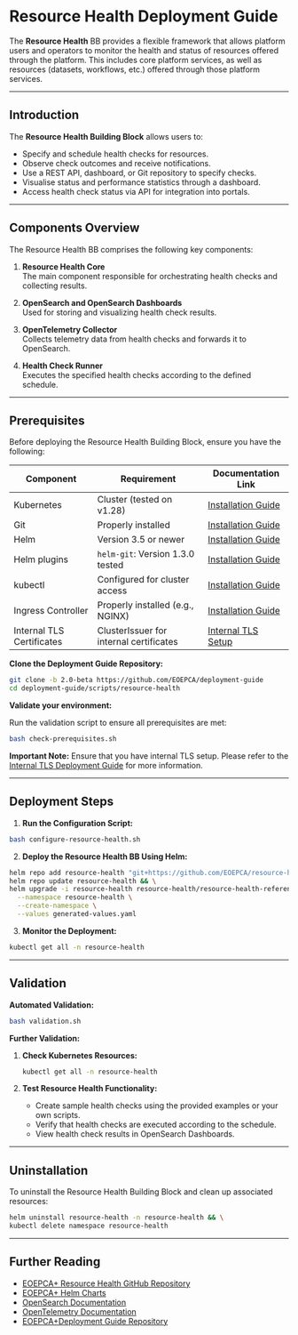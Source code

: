 # Resource Health Deployment Guide

The **Resource Health** BB provides a flexible framework that allows platform users and operators to monitor the health and status of resources offered through the platform. This includes core platform services, as well as resources (datasets, workflows, etc.) offered through those platform services.

---

## Introduction

The **Resource Health Building Block** allows users to:

- Specify and schedule health checks for resources.
- Observe check outcomes and receive notifications.
- Use a REST API, dashboard, or Git repository to specify checks.
- Visualise status and performance statistics through a dashboard.
- Access health check status via API for integration into portals.

---

## Components Overview

The Resource Health BB comprises the following key components:

1. **Resource Health Core**<br>
   The main component responsible for orchestrating health checks and collecting results.

2. **OpenSearch and OpenSearch Dashboards**<br>
   Used for storing and visualizing health check results.

3. **OpenTelemetry Collector**<br>
   Collects telemetry data from health checks and forwards it to OpenSearch.

4. **Health Check Runner**<br>
   Executes the specified health checks according to the defined schedule.

---

## Prerequisites

Before deploying the Resource Health Building Block, ensure you have the following:

| Component                   | Requirement                             | Documentation Link                                                |
| --------------------------- | --------------------------------------- | ----------------------------------------------------------------- |
| Kubernetes                  | Cluster (tested on v1.28)               | [Installation Guide](../infra/kubernetes-cluster-and-networking.md) |
| Git                         | Properly installed                      | [Installation Guide](https://git-scm.com/book/en/v2/Getting-Started-Installing-Git) |
| Helm                        | Version 3.5 or newer                    | [Installation Guide](https://helm.sh/docs/intro/install/)         |
| Helm plugins                | `helm-git`: Version 1.3.0 tested        | [Installation Guide](https://github.com/aslafy-z/helm-git?tab=readme-ov-file#install) |
| kubectl                     | Configured for cluster access           | [Installation Guide](https://kubernetes.io/docs/tasks/tools/)     |
| Ingress Controller          | Properly installed (e.g., NGINX)        | [Installation Guide](../infra/ingress-controller.md)      |
| Internal TLS Certificates   | ClusterIssuer for internal certificates | [Internal TLS Setup](../infra/tls/internal-tls.md) |

**Clone the Deployment Guide Repository:**

```bash
git clone -b 2.0-beta https://github.com/EOEPCA/deployment-guide
cd deployment-guide/scripts/resource-health
```

**Validate your environment:**

Run the validation script to ensure all prerequisites are met:

```bash
bash check-prerequisites.sh
```

**Important Note:** Ensure that you have internal TLS setup. Please refer to the [Internal TLS Deployment Guide](../infra/tls/internal-tls.md) for more information. 

---

## Deployment Steps

1. **Run the Configuration Script:**

```bash
bash configure-resource-health.sh
```

2. **Deploy the Resource Health BB Using Helm:**

```bash
helm repo add resource-health "git+https://github.com/EOEPCA/resource-health?ref=2.0-beta" && \
helm repo update resource-health && \
helm upgrade -i resource-health resource-health/resource-health-reference-deployment \
  --namespace resource-health \
  --create-namespace \
  --values generated-values.yaml
```

3. **Monitor the Deployment:**

```bash
kubectl get all -n resource-health
```

---

## Validation

**Automated Validation:**

```bash
bash validation.sh
```

**Further Validation:**

1. **Check Kubernetes Resources:**

   ```bash
   kubectl get all -n resource-health
   ```

2. **Test Resource Health Functionality:**

   - Create sample health checks using the provided examples or your own scripts.
   - Verify that health checks are executed according to the schedule.
   - View health check results in OpenSearch Dashboards.

---

## Uninstallation

To uninstall the Resource Health Building Block and clean up associated resources:

```bash
helm uninstall resource-health -n resource-health && \
kubectl delete namespace resource-health
```

---

## Further Reading

- [EOEPCA+ Resource Health GitHub Repository](https://github.com/EOEPCA/resource-health)
- [EOEPCA+ Helm Charts](https://eoepca.github.io/helm-charts)
- [OpenSearch Documentation](https://opensearch.org/docs/)
- [OpenTelemetry Documentation](https://opentelemetry.io/)
- [EOEPCA+Deployment Guide Repository](https://github.com/EOEPCA/deployment-guide)



